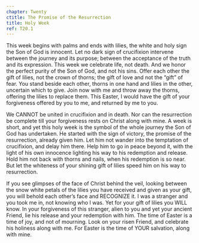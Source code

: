 ```yaml
---
chapter: Twenty
ctitle: The Promise of the Resurrection
title: Holy Week
ref: T20.1
---
```


This week begins with palms and ends with lilies, the white and holy
sign the Son of God is innocent. Let no dark sign of crucifixion
intervene between the journey and its purpose; between the acceptance of
the truth and its expression. This week we celebrate life, not death.
And we honor the perfect purity of the Son of God, and not his sins.
Offer each other the gift of lilies, not the crown of thorns; the gift
of love and not the “gift” of fear. You stand beside each other, thorns
in one hand and lilies in the other, uncertain which to give. Join now
with me and throw away the thorns, offering the lilies to replace them.
This Easter, I would have the gift of your forgiveness offered by you to
me, and returned by me to you.

We CANNOT be united in crucifixion and in death. Nor can the
resurrection be complete till your forgiveness rests on Christ along
with mine. A week is short, and yet this holy week is the symbol of the
whole journey the Son of God has undertaken. He started with the sign of
victory, the promise of the resurrection, already given him. Let him not
wander into the temptation of crucifixion, and delay him there. Help him
to go in peace beyond it, with the light of his own innocence lighting
his way to his redemption and release. Hold him not back with thorns and
nails, when his redemption is so near. But let the whiteness of your
shining gift of lilies speed him on his way to resurrection.

If you see glimpses of the face of Christ behind the veil, looking
between the snow white petals of the lilies you have received and given
as your gift, you will behold each other’s face and RECOGNIZE it. I was
a stranger and you took me in, not knowing who I was. Yet for your gift
of lilies you WILL know. In your forgiveness of this stranger, alien to
you and yet your ancient Friend, lie his release and your redemption
with him. The time of Easter is a time of joy, and not of mourning. Look
on your risen Friend, and celebrate his holiness along with me. For
Easter is the time of YOUR salvation, along with mine.

